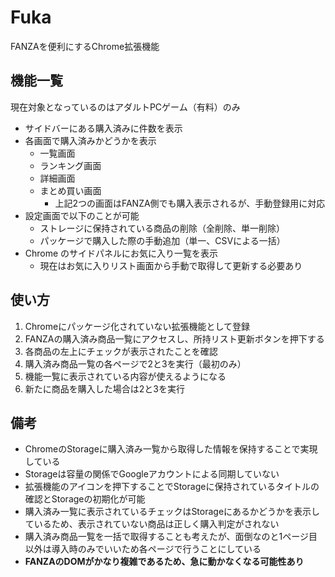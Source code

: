 # Fuka
FANZAを便利にするChrome拡張機能

## 機能一覧

現在対象となっているのはアダルトPCゲーム（有料）のみ

- サイドバーにある購入済みに件数を表示
- 各画面で購入済みかどうかを表示
  - 一覧画面
  - ランキング画面
  - 詳細画面
  - まとめ買い画面
    - 上記2つの画面はFANZA側でも購入表示されるが、手動登録用に対応
- 設定画面で以下のことが可能
  - ストレージに保持されている商品の削除（全削除、単一削除）
  - パッケージで購入した際の手動追加（単一、CSVによる一括）
- Chrome のサイドパネルにお気に入り一覧を表示
  - 現在はお気に入りリスト画面から手動で取得して更新する必要あり

## 使い方

1. Chromeにパッケージ化されていない拡張機能として登録
2. FANZAの購入済み商品一覧にアクセスし、所持リスト更新ボタンを押下する  
3. 各商品の左上にチェックが表示されたことを確認
4. 購入済み商品一覧の各ページで2と3を実行（最初のみ）
5. 機能一覧に表示されている内容が使えるようになる
6. 新たに商品を購入した場合は2と3を実行

## 備考

- ChromeのStorageに購入済み一覧から取得した情報を保持することで実現している
- Storageは容量の関係でGoogleアカウントによる同期していない
- 拡張機能のアイコンを押下することでStorageに保持されているタイトルの確認とStorageの初期化が可能
- 購入済み一覧に表示されているチェックはStorageにあるかどうかを表示しているため、表示されていない商品は正しく購入判定がされない
- 購入済み商品一覧を一括で取得することも考えたが、面倒なのと1ページ目以外は導入時のみでいいため各ページで行うことにしている
- **FANZAのDOMがかなり複雑であるため、急に動かなくなる可能性あり**
